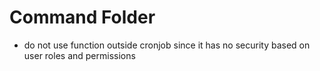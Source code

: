 # Command Folder

- do not use function outside cronjob since it has no security based on user roles and permissions
